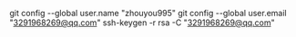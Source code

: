 git config --global user.name "zhouyou995"
git config --global  user.email "3291968269@qq.com"
ssh-keygen -r rsa -C "3291968269@qq.com"
